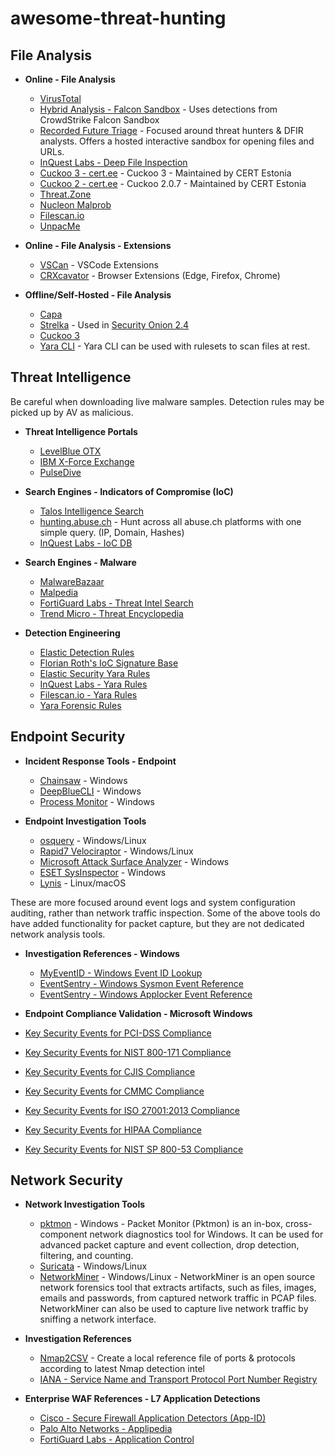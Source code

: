 # awesome-threat-hunting

## File Analysis

- **Online - File Analysis**
  - [VirusTotal](https://virustotal.com/)
  - [Hybrid Analysis - Falcon Sandbox](https://hybrid-analysis.com/) - Uses detections from CrowdStrike Falcon Sandbox
  - [Recorded Future Triage](https://tria.ge/) - Focused around threat hunters & DFIR analysts. Offers a hosted interactive sandbox for opening files and URLs.
  - [InQuest Labs - Deep File Inspection](https://labs.inquest.net/dfi) 
  - [Cuckoo 3 - cert.ee](https://cuckoo-hatch.cert.ee/) - Cuckoo 3 - Maintained by CERT Estonia 
  - [Cuckoo 2 - cert.ee](https://cuckoo.cert.ee/) - Cuckoo 2.0.7 - Maintained by CERT Estonia
  - [Threat.Zone](https://app.threat.zone/)
  - [Nucleon Malprob](https://malprob.io/)
  - [Filescan.io](https://www.filescan.io/scan) 
  - [UnpacMe](https://www.unpac.me/)
    
- **Online - File Analysis - Extensions**
  - [VSCan](https://vscan.dev/) - VSCode Extensions 
  - [CRXcavator](https://crxcavator.io/) - Browser Extensions (Edge, Firefox, Chrome)

- **Offline/Self-Hosted - File Analysis**
  - [Capa](https://github.com/mandiant/capa)
  - [Strelka](https://github.com/target/strelka) - Used in [Security Onion 2.4](https://docs.securityonion.net/en/2.4/strelka.html)
  - [Cuckoo 3](https://github.com/cert-ee/cuckoo3)
  - [Yara CLI](https://yara.readthedocs.io/en/v3.4.0/commandline.html) - Yara CLI can be used with rulesets to scan files at rest. 

## Threat Intelligence

Be careful when downloading live malware samples. 
Detection rules may be picked up by AV as malicious.

  - **Threat Intelligence Portals**
    - [LevelBlue OTX](https://otx.alienvault.com/)
    - [IBM X-Force Exchange](https://exchange.xforce.ibmcloud.com/)
    - [PulseDive](https://pulsedive.com/)

- **Search Engines - Indicators of Compromise (IoC)**
    - [Talos Intelligence Search](https://talosintelligence.com/reputation_center)
    - [hunting.abuse.ch](https://hunting.abuse.ch/) -  Hunt across all abuse.ch platforms with one simple query. (IP, Domain, Hashes)
    - [InQuest Labs - IoC DB](https://labs.inquest.net/iocdb)
    

- **Search Engines - Malware**
  - [MalwareBazaar](https://bazaar.abuse.ch/)
  - [Malpedia](https://malpedia.caad.fkie.fraunhofer.de/)
  - [FortiGuard Labs - Threat Intel Search](https://www.fortiguard.com/threatintel-search)
  - [Trend Micro - Threat Encyclopedia](https://www.trendmicro.com/vinfo/us/threat-encyclopedia)

- **Detection Engineering**
    - [Elastic Detection Rules](https://elastic.github.io/detection-rules-explorer/)
    - [Florian Roth's IoC Signature Base](https://github.com/Neo23x0/signature-base)
    - [Elastic Security Yara Rules](https://github.com/elastic/protections-artifacts/tree/main/yara)
    - [InQuest Labs - Yara Rules](https://github.com/InQuest/yara-rules)
    - [Filescan.io - Yara Rules](https://github.com/filescanio/fsYara)
    - [Yara Forensic Rules](https://github.com/Xumeiquer/yara-forensics)

## Endpoint Security

- **Incident Response Tools - Endpoint**
  - [Chainsaw](https://github.com/WithSecureLabs/chainsaw) - Windows
  - [DeepBlueCLI](https://github.com/sans-blue-team/DeepBlueCLI) - Windows
  - [Process Monitor](https://learn.microsoft.com/en-us/sysinternals/downloads/procmon) - Windows

- **Endpoint Investigation Tools**
  
  - [osquery](https://github.com/osquery/osquery/releases) - Windows/Linux
  - [Rapid7 Velociraptor](https://docs.velociraptor.app/) - Windows/Linux
  - [Microsoft Attack Surface Analyzer](https://microsoft.github.io/AttackSurfaceAnalyzer/index.html) - Windows
  - [ESET SysInspector](https://www.eset.com/int/support/sysinspector/) - Windows
  - [Lynis](https://cisofy.com/lynis/#introduction) - Linux/macOS

These are more focused around event logs and system configuration auditing, rather than network traffic inspection. Some of the above tools do have added functionality for packet capture, but they are not dedicated network analysis tools.

- **Investigation References - Windows**

  - [MyEventID - Windows Event ID Lookup](https://www.myeventlog.com/)
  - [EventSentry - Windows Sysmon Event Reference](https://system32.eventsentry.com/sysmon/events)
  - [EventSentry - Windows Applocker Event Reference](https://system32.eventsentry.com/applocker/events)

- **Endpoint Compliance Validation - Microsoft Windows**
 - [Key Security Events for PCI-DSS Compliance](https://system32.eventsentry.com/compliance/PCI-DSS)
 - [Key Security Events for NIST 800-171 Compliance](https://system32.eventsentry.com/compliance/NIST%20800-171)
 - [Key Security Events for CJIS Compliance](https://system32.eventsentry.com/compliance/CJIS)
 - [Key Security Events for CMMC Compliance](https://system32.eventsentry.com/compliance/CMMC)
 - [Key Security Events for ISO 27001:2013 Compliance](https://system32.eventsentry.com/compliance/ISO%2027001:2013)
 - [Key Security Events for HIPAA Compliance](https://system32.eventsentry.com/compliance/HIPAA)
 - [Key Security Events for NIST SP 800-53 Compliance](https://system32.eventsentry.com/compliance/NIST%20SP%20800-53)

## Network Security

- **Network Investigation Tools**
  - [pktmon](https://learn.microsoft.com/en-us/windows-server/administration/windows-commands/pktmon) - Windows - Packet Monitor (Pktmon) is an in-box, cross-component network diagnostics tool for Windows. It can be used for advanced packet capture and event collection, drop detection, filtering, and counting.
  - [Suricata](https://suricata.io/) - Windows/Linux
  - [NetworkMiner](https://www.netresec.com/?page=networkminer) - Windows/Linux - NetworkMiner is an open source network forensics tool that extracts artifacts, such as files, images, emails and passwords, from captured network traffic in PCAP files. NetworkMiner can also be used to capture live network traffic by sniffing a network interface.
  
- **Investigation References**
  - [Nmap2CSV](https://github.com/ndr-repo/Nmap2CSV) - Create a local reference file of ports & protocols according to latest Nmap detection intel
  - [IANA - Service Name and Transport Protocol Port Number Registry](https://www.iana.org/assignments/service-names-port-numbers/service-names-port-numbers.xhtml)
    
- **Enterprise WAF References - L7 Application Detections**
  - [Cisco - Secure Firewall Application Detectors (App-ID)](https://appid.cisco.com)
  - [Palo Alto Networks - Applipedia](https://applipedia.paloaltonetworks.com/)
  - [FortiGuard Labs - Application Control](https://www.fortiguard.com/appcontrol)
    
